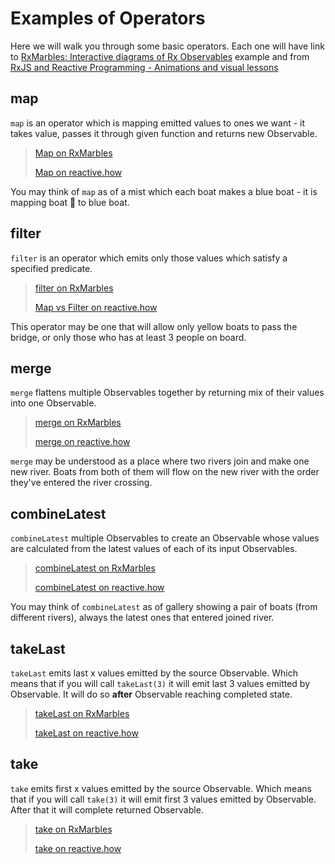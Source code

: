 # Examples of Operators

Here we will walk you through some basic operators. Each one will have link to [RxMarbles: Interactive diagrams of Rx Observables](https://rxmarbles.com/) example and from [RxJS and Reactive Programming - Animations and visual lessons](https://reactive.how/)

## map

`map` is an operator which is mapping emitted values to ones we want - it takes value, passes it through given function and returns new Observable.

> [Map on RxMarbles](https://rxmarbles.com/#map)
>
> [Map on reactive.how](https://reactive.how/map)

You may think of `map` as of a mist which each boat makes a blue boat - it is mapping boat :speedboat: to blue boat.

## filter

`filter` is an operator which emits only those values which satisfy a specified predicate.

> [filter on RxMarbles](https://rxmarbles.com/#filter)
>
> [Map vs Filter on reactive.how](https://reactive.how/filter)

This operator may be one that will allow only yellow boats to pass the bridge, or only those who has at least 3 people on board.

## merge

`merge` flattens multiple Observables together by returning mix of their values into one Observable.

> [merge on RxMarbles](https://rxmarbles.com/#merge)
>
> [merge on reactive.how](https://reactive.how/merge)

`merge` may be understood as a place where two rivers join and make one new river. Boats from both of them will flow on the new river with the order they've entered the river crossing.

## combineLatest

`combineLatest` multiple Observables to create an Observable whose values are calculated from the latest values of each of its input Observables.

> [combineLatest on RxMarbles](https://rxmarbles.com/#combineLatest)
>
> [combineLatest on reactive.how](https://reactive.how/combinelatest)

You may think of `combineLatest` as of gallery showing a pair of boats (from different rivers), always the latest ones that entered joined river.

## takeLast

`takeLast` emits last x values emitted by the source Observable. Which means that if you will call `takeLast(3)` it will emit last 3 values emitted by Observable. It will do so **after** Observable reaching completed state.

> [takeLast on RxMarbles](https://rxmarbles.com/#takeLast)
>
> [takeLast on reactive.how](https://reactive.how/takelast)

## take

`take` emits first x values emitted by the source Observable. Which means that if you will call `take(3)` it will emit first 3 values emitted by Observable. After that it will complete returned Observable.

> [take on RxMarbles](https://rxmarbles.com/#take)
>
> [take on reactive.how](https://reactive.how/take)
